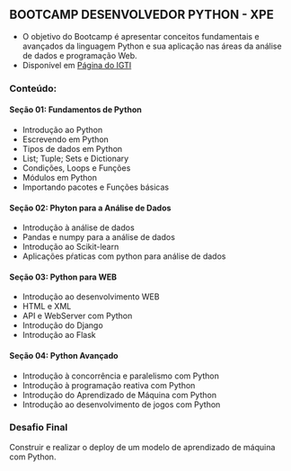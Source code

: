 ## BOOTCAMP DESENVOLVEDOR PYTHON - XPE

* O objetivo do Bootcamp é apresentar conceitos fundamentais e avançados da linguagem Python e sua aplicação nas áreas da análise de dados e programação Web.
* Disponível em [Página do IGTI](https://online.igti.com.br/login/canvas)

### Conteúdo:

#### Seção 01: Fundamentos de Python

* Introdução ao Python
* Escrevendo em Python
* Tipos de dados em Python
* List; Tuple; Sets e Dictionary
* Condições, Loops e Funções
* Módulos em Python
* Importando pacotes e Funções básicas

#### Seção 02: Phyton para a Análise de Dados

* Introdução à análise de dados
* Pandas e numpy para a análise de dados
* Introdução ao Scikit-learn
* Aplicações pŕaticas com python para análise de dados

#### Seção 03: Python para WEB

* Introdução ao desenvolvimento WEB
* HTML e XML
* API e WebServer com Python
* Introdução do Django
* Introdução ao Flask

#### Seção 04: Python Avançado

* Introdução à concorrência e paralelismo com Python
* Introdução à programação reativa com Python
* Introdução do Aprendizado de Máquina com Python
* Introdução ao desenvolvimento de jogos com Python

### Desafio Final
Construir e realizar o deploy de um modelo de aprendizado de máquina com Python.

